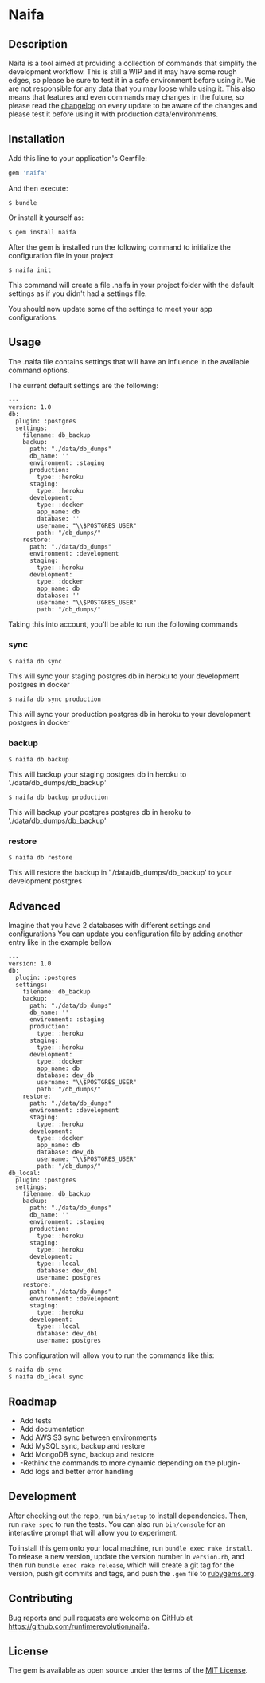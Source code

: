 # Naifa

## Description

Naifa is a tool aimed at providing a collection of commands that simplify the development workflow.
This is still a WIP and it may have some rough edges, so please be sure to test it in a safe environment before using it. We are not responsible for any data that you may loose while using it.
This also means that features and even commands may changes in the future, so please read the [changelog](CHANGELOG.md) on every update to be aware of the changes and please test it before using it with production data/environments.

## Installation

Add this line to your application's Gemfile:

```ruby
gem 'naifa'
```

And then execute:

    $ bundle

Or install it yourself as:

    $ gem install naifa

After the gem is installed run the following command to initialize the configuration file in your project

    $ naifa init

This command will create a file .naifa in your project folder with the default settings as if you didn't had a settings file.

You should now update some of the settings to meet your app configurations.

## Usage

The .naifa file contains settings that will have an influence in the available command options.

The current default settings are the following:
```
---
version: 1.0
db:
  plugin: :postgres
  settings:
    filename: db_backup
    backup:
      path: "./data/db_dumps"
      db_name: ''
      environment: :staging
      production:
        type: :heroku
      staging:
        type: :heroku
      development:
        type: :docker
        app_name: db
        database: ''
        username: "\\$POSTGRES_USER"
        path: "/db_dumps/"
    restore:
      path: "./data/db_dumps"
      environment: :development
      staging:
        type: :heroku
      development:
        type: :docker
        app_name: db
        database: ''
        username: "\\$POSTGRES_USER"
        path: "/db_dumps/"
```

Taking this into account, you'll be able to run the following commands

### sync

```
$ naifa db sync
```

This will sync your staging postgres db in heroku to your development postgres in docker

```
$ naifa db sync production
```

This will sync your production postgres db in heroku to your development postgres in docker

### backup

```
$ naifa db backup
```

This will backup your staging postgres db in heroku to './data/db_dumps/db_backup'

```
$ naifa db backup production
```

This will backup your postgres postgres db in heroku to './data/db_dumps/db_backup'

### restore

```
$ naifa db restore
```

This will restore the backup in './data/db_dumps/db_backup' to your development postgres

## Advanced

Imagine that you have 2 databases with different settings and configurations
You can update you configuration file by adding another entry like in the example bellow

```
---
version: 1.0
db:
  plugin: :postgres
  settings:
    filename: db_backup
    backup:
      path: "./data/db_dumps"
      db_name: ''
      environment: :staging
      production:
        type: :heroku
      staging:
        type: :heroku
      development:
        type: :docker
        app_name: db
        database: dev_db
        username: "\\$POSTGRES_USER"
        path: "/db_dumps/"
    restore:
      path: "./data/db_dumps"
      environment: :development
      staging:
        type: :heroku
      development:
        type: :docker
        app_name: db
        database: dev_db
        username: "\\$POSTGRES_USER"
        path: "/db_dumps/"
db_local:
  plugin: :postgres
  settings:
    filename: db_backup
    backup:
      path: "./data/db_dumps"
      db_name: ''
      environment: :staging
      production:
        type: :heroku
      staging:
        type: :heroku
      development:
        type: :local
        database: dev_db1
        username: postgres
    restore:
      path: "./data/db_dumps"
      environment: :development
      staging:
        type: :heroku
      development:
        type: :local
        database: dev_db1
        username: postgres
```

This configuration will allow you to run the commands like this:

```
$ naifa db sync
$ naifa db_local sync
```

## Roadmap

* Add tests
* Add documentation
* Add AWS S3 sync between environments
* Add MySQL sync, backup and restore
* Add MongoDB sync, backup and restore
* -Rethink the commands to more dynamic depending on the plugin-
* Add logs and better error handling

## Development

After checking out the repo, run `bin/setup` to install dependencies. Then, run `rake spec` to run the tests. You can also run `bin/console` for an interactive prompt that will allow you to experiment.

To install this gem onto your local machine, run `bundle exec rake install`. To release a new version, update the version number in `version.rb`, and then run `bundle exec rake release`, which will create a git tag for the version, push git commits and tags, and push the `.gem` file to [rubygems.org](https://rubygems.org).

## Contributing

Bug reports and pull requests are welcome on GitHub at https://github.com/runtimerevolution/naifa.


## License

The gem is available as open source under the terms of the [MIT License](http://opensource.org/licenses/MIT).
